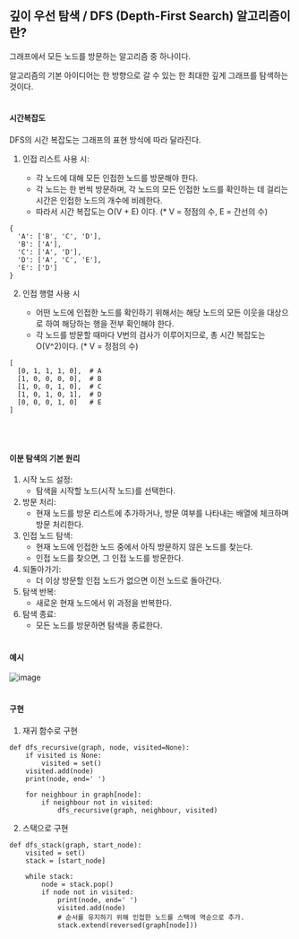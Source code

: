 ## 깊이 우선 탐색 / DFS (Depth-First Search) 알고리즘이란?
그래프에서 모든 노드를 방문하는 알고리즘 중 하나이다.

알고리즘의 기본 아이디어는 한 방향으로 갈 수 있는 한 최대한 깊게 그래프를 탐색하는 것이다. 
<br></br>


#### 시간복잡도
DFS의 시간 복잡도는 그래프의 표현 방식에 따라 달라진다.

1. 인접 리스트 사용 시:

    * 각 노드에 대해 모든 인접한 노드를 방문해야 한다.
    * 각 노드는 한 번씩 방문하며, 각 노드의 모든 인접한 노드를 확인하는 데 걸리는 시간은 인접한 노드의 개수에 비례한다.
    * 따라서 시간 복잡도는 O(V + E) 이다.  (* V = 정점의 수, E = 간선의 수)
```
{
  'A': ['B', 'C', 'D'],
  'B': ['A'],
  'C': ['A', 'D'],
  'D': ['A', 'C', 'E'],
  'E': ['D']
}
```

2. 인접 행렬 사용 시

    * 어떤 노드에 인접한 노드를 확인하기 위해서는 해당 노드의 모든 이웃을 대상으로 하여 해당하는 행을 전부 확인해야 한다.
    * 각 노드를 방문할 때마다 V번의 검사가 이루어지므로, 총 시간 복잡도는 O(V^2)이다.  (* V = 정점의 수)
```
[
  [0, 1, 1, 1, 0],  # A
  [1, 0, 0, 0, 0],  # B
  [1, 0, 0, 1, 0],  # C
  [1, 0, 1, 0, 1],  # D
  [0, 0, 0, 1, 0]   # E
]
```
<br></br>


#### 이분 탐색의 기본 원리
1. 시작 노드 설정:
    * 탐색을 시작할 노드(시작 노드)를 선택한다.
2. 방문 처리:
    * 현재 노드를 방문 리스트에 추가하거나, 방문 여부를 나타내는 배열에 체크하며 방문 처리한다. 
3. 인접 노드 탐색:
    * 현재 노드에 인접한 노드 중에서 아직 방문하지 않은 노드를 찾는다.
    * 인접 노드를 찾으면, 그 인접 노드를 방문한다.
4. 되돌아가기:
    * 더 이상 방문할 인접 노드가 없으면 이전 노드로 돌아간다.
5. 탐색 반복:
    * 새로운 현재 노드에서 위 과정을 반복한다.
6. 탐색 종료:
    * 모든 노드를 방문하면 탐색을 종료한다.
<br></br>


#### 예시
![image](https://github.com/ehdbs0903/Computer-Science/assets/82309982/54b935eb-4be1-4b68-8b67-8a94882adbf8)
<br></br>


#### 구현
1. 재귀 함수로 구현
```
def dfs_recursive(graph, node, visited=None):
    if visited is None:
        visited = set()
    visited.add(node)
    print(node, end=' ')

    for neighbour in graph[node]:
        if neighbour not in visited:
            dfs_recursive(graph, neighbour, visited)
```

2. 스택으로 구현
```
def dfs_stack(graph, start_node):
    visited = set()
    stack = [start_node]

    while stack:
        node = stack.pop()
        if node not in visited:
            print(node, end=' ')
            visited.add(node)
            # 순서를 유지하기 위해 인접한 노드를 스택에 역순으로 추가.
            stack.extend(reversed(graph[node]))
```
